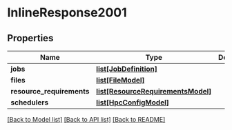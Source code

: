 # InlineResponse2001

## Properties
Name | Type | Description | Notes
------------ | ------------- | ------------- | -------------
**jobs** | [**list[JobDefinition]**](JobDefinition.md) |  | [optional] 
**files** | [**list[FileModel]**](FileModel.md) |  | [optional] 
**resource_requirements** | [**list[ResourceRequirementsModel]**](ResourceRequirementsModel.md) |  | [optional] 
**schedulers** | [**list[HpcConfigModel]**](HpcConfigModel.md) |  | [optional] 

[[Back to Model list]](../README.md#documentation-for-models) [[Back to API list]](../README.md#documentation-for-api-endpoints) [[Back to README]](../README.md)

